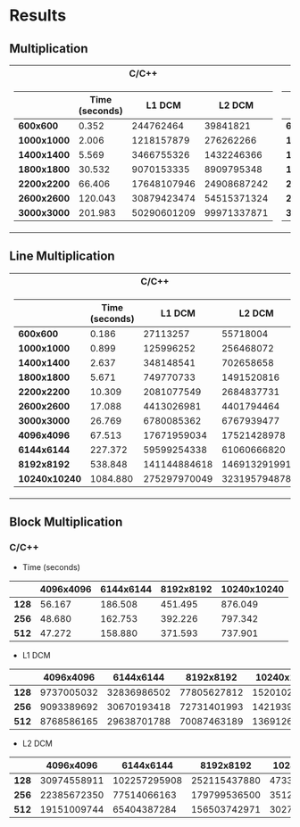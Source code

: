 # Results 

## Multiplication

<table>
<tr><th> C/C++ </th><th> Rust </th></tr>
<tr><td>

|               | Time (seconds)  | L1 DCM | L2 DCM |
|--|--|--|--|
| **600x600** |   0.352  | 244762464 | 39841821 |
| **1000x1000** | 2.006 | 1218157879 | 276262266 |
| **1400x1400** | 5.569 | 3466755326 | 1432246366 |
| **1800x1800** | 30.532| 9070153335 | 8909795348 |
| **2200x2200** | 66.406| 17648107946| 24908687242 |
| **2600x2600** |120.043| 30879423474| 54515371324 |
| **3000x3000** |201.983| 50290601209| 99971337871 |

</td><td>

|               | Time (seconds)  | L1 DCM | L2 DCM |
|--|--|--|--|
| **600x600** |   |
| **1000x1000** | |
| **1400x1400** | |
| **1800x1800** | |
| **2200x2200** | |
| **2600x2600** | |
| **3000x3000** | |

</td></tr> </table>


## Line Multiplication


<table>
<tr><th> C/C++ </th><th> Rust </th></tr>
<tr><td>

|               | Time (seconds)  | L1 DCM | L2 DCM |
|--|--|--|--|
| **600x600** |  0.186 | 27113257 | 55718004 |
| **1000x1000** |  0.899 | 125996252 | 256468072 |
| **1400x1400** | 2.637 | 348148541 | 702658658 |
| **1800x1800** | 5.671 | 749770733 | 1491520816 |
| **2200x2200** | 10.309 |2081077549| 2684837731 |
| **2600x2600** | 17.088| 4413026981| 4401794464 |
| **3000x3000** | 26.769| 6780085362| 6767939477 |
| **4096x4096** | 67.513| 17671959034|17521428978|
| **6144x6144** | 227.372|59599254338|61060666820|
| **8192x8192** | 538.848|141144884618|146913291991|
| **10240x10240** | 1084.880 | 275297970049 | 323195794878 |

</td><td>

|               | Time (seconds)  | L1 DCM | L2 DCM |
|--|--|--|--|
| **600x600** |   |
| **1000x1000** | |
| **1400x1400** | |
| **1800x1800** | |
| **2200x2200** | |
| **2600x2600** | |
| **3000x3000** | |

</td></tr> </table>

## Block Multiplication
 
### **C/C++**

- Time (seconds)

|      | 4096x4096  | 6144x6144  | 8192x8192  | 10240x10240 |
|------|-------|-------|-------|-------|
|  **128** | 56.167  | 186.508 | 451.495|     876.049  |
|  **256** |  48.680 | 162.753|  392.226|   797.342|
|  **512** |  47.272  |158.880|  371.593|  737.901|

- L1 DCM

|      | 4096x4096  | 6144x6144  | 8192x8192  | 10240x10240 |
|------|-------|-------|-------|-------|
|  **128** |  9737005032 |   32836986502|   77805627812 |  152010232860 |
|  **256** |  9093389692|  30670193418|  72731401993|   142193945198 |
|  **512** |  8768586165| 29638701788|   70087463189|  136912695044  |

- L2 DCM

|      | 4096x4096  | 6144x6144  | 8192x8192  | 10240x10240 |
|------|-------|-------|-------|-------|
|  **128** |  30974558911 | 102257295908|  252115437880 |  473371071155 |
|  **256** |  22385672350|   77514066163|  179799536500 |  351220976308|
|  **512** |  19151009744 |  65404387284 | 156503742971|  302765944518 |
